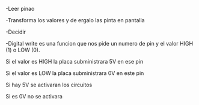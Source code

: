 
-Leer pinao

-Transforma los valores y de ergalo las pinta en pantalla

-Decidir

-Digital write es una funcion que nos pide un numero de pin y el valor HIGH (1) o LOW (0).

Si el valor es HIGH la placa subministrara 5V en ese pin

Si el valor es LOW la placa subministrara 0V en este pin

Si hay 5V se activaran los circuitos

Si es 0V no se activara

